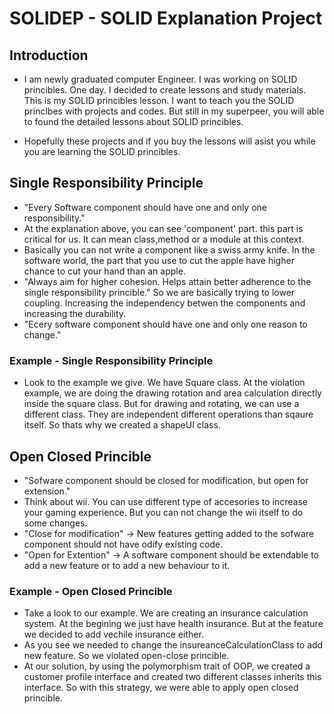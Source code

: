 # SOLIDEP - SOLID Explanation Project
## Introduction
* I am newly graduated computer Engineer. I was working on SOLID princibles. One day. I decided to create lessons and study materials. This is my SOLID princibles lesson. I want to teach you the SOLID princlbes with projects and codes. But still in my superpeer, you will able to found the detailed lessons about SOLID princibles. 

* Hopefully these projects and if you buy the lessons will asist you while you are learning the SOLID princibles. 

## Single Responsibility Principle
* "Every Software component should have one and only one responsibility." 
* At the explanation above, you can see 'component' part. this part is critical for us. It can mean class,method or a module at this context.
* Basically you can not write a component like a swiss army knife. In the software world, the part that you use to cut the apple have higher chance to cut your hand than an apple. 
* "Always aim for higher cohesion. Helps attain better adherence to the single responsibility princible." So we are basically trying to lower coupling. Increasing the independency betwen the components and increasing the durability.
* "Ecery software component should have one and only one reason to change."

### Example - Single Responsibility Principle
* Look to the example we give. We have Square class. At the violation example, we are doing the drawing rotation and area calculation directly inside the square class. But for drawing and rotating, we can use a different class. They are independent different operations than sqaure itself. So thats why we created a shapeUI class.

## Open Closed Princible 
* "Sofware component should be closed for modification, but open for extension."
* Think about wii. You can use different type of accesories to increase your gaming experience. But you can not change the wii itself to do some changes.
* "Close for modification" -> New features getting added to the sofware component should not have odify existing code.
* "Open for Extention" -> A software component should be extendable to add a new feature or to add a new behaviour to it.

### Example - Open Closed Princible 
* Take a look to our example.  We are creating an insurance calculation system. At the begining we just have health insurance. But at the feature we decided to add vechile insurance either.
* As you see we needed to change the insureanceCalculationClass to add new feature. So we violated open-close princible. 
* At our solution, by using the polymorphism trait of OOP, we created a customer profile interface and created two different classes inherits this interface. So with this strategy, we were able to apply open closed princible. 